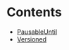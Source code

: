 

# Contents
- [PausableUntil](PausableUntil.sol/contract.PausableUntil.md)
- [Versioned](Versioned.sol/contract.Versioned.md)
